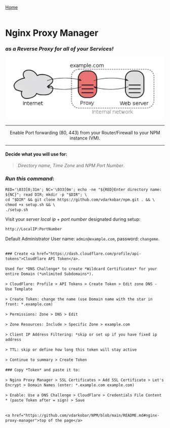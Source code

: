 <p align="left">
  <a href="https://github.com/vdarkobar/Home-Cloud#self-hosted-cloud">Home</a>
  <br><br>
</p> 
  
# Nginx Proxy Manager
### *as a Reverse Proxy for all of your Services!*  

<p align="center">
  <img src="https://github.com/vdarkobar/Home-Cloud/blob/main/shared/reverse-proxy.png">
</p>
  
---  

<p align="center">
Enable Port forwarding (80, 443) from your Router/Firewall to your NPM instance (VM).
</p>  

---  
  
#### Decide what you will use for:
  
> *Directory name, Time Zone* and *NPM Port Number*.
  
### *Run this command*:
```
RED='\033[0;31m'; NC='\033[0m'; echo -ne "${RED}Enter directory name: ${NC}"; read DIR; mkdir -p "$DIR"; \
cd "$DIR" && git clone https://github.com/vdarkobar/npm.git . && \
chmod +x setup.sh && \
./setup.sh
```
  
Visit your *server local ip* + *port number* designated during setup:  
```Bash
http://LocalIP:PortNumber  
```
  
Default Administrator User name:  `admin@example.com`, password: `changeme`.
```
  
### Create <a href="https://dash.cloudflare.com/profile/api-tokens">CloudFlare API Token</a>. 

Used for *DNS Challenge* to create *Wildcard Certificates* for your entire Domain (*unlimited Subdomains*).
  
> CloudFlare: Profile > API Tokens > Create Token > Edit zone DNS - Use Template  
  
> Create Token: change the name (use Domain name with the star in front: *.example.com)  
  
> Permissions: Zone > DNS > Edit
  
> Zone Resources: Include > Specific Zone > example.com
  
> Client IP Address Filtering: *skip or set up if you have fixed ip address
  
> TTL: skip or define how long this token will stay active
  
> Continue to summary > Create Token
  
### Copy *Token* and paste it to:
  
> Nginx Proxy Manager > SSL Certificates > Add SSL Certificate > Let's Encrypt > Domain Names (enter: *.example.com example.com) 

> Enable: Use a DNS Challenge > CloudFlare > Credentials File Content * (paste Token after = sign) > Save  
  
     
<a href="https://github.com/vdarkobar/NPM/blob/main/README.md#nginx-proxy-manager">top of the page</a>  
